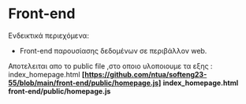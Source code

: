 # Front-end

Ενδεικτικά περιεχόμενα:

- Front-end παρουσίασης δεδομένων σε περιβάλλον web.



Αποτελειται απο το public file ,στο οποιο υλοποιουμε τα εξης :
index_homepage.html 
**[https://github.com/ntua/softeng23-55/blob/main/front-end/public/homepage.js]**
**index_homepage.html**
**front-end/public/homepage.js**






